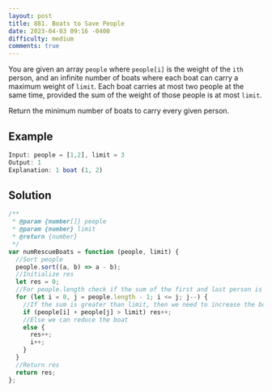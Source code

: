 ```yaml
---
layout: post
title: 881. Boats to Save People
date: 2023-04-03 09:16 -0400
difficulty: medium
comments: true
---
```


You are given an array `people` where `people[i]` is the weight of the `ith` person, and an infinite number of boats where each boat can carry a maximum weight of `limit`. Each boat carries at most two people at the same time, provided the sum of the weight of those people is at most `limit`.

Return the minimum number of boats to carry every given person.

## Example

```javascript
Input: people = [1,2], limit = 3
Output: 1
Explanation: 1 boat (1, 2)
```

## Solution

```javascript
/**
 * @param {number[]} people
 * @param {number} limit
 * @return {number}
 */
var numRescueBoats = function (people, limit) {
  //Sort people
  people.sort((a, b) => a - b);
  //Initialize res
  let res = 0;
  //For people.length check if the sum of the first and last person is greater than limit
  for (let i = 0, j = people.length - 1; i <= j; j--) {
    //If the sum is greater than limit, then we need to increase the boat
    if (people[i] + people[j] > limit) res++;
    //Else we can reduce the boat
    else {
      res++;
      i++;
    }
  }
  //Return res
  return res;
};
```
